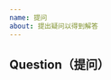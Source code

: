 ```yaml
---
name: 提问
about: 提出疑问以得到解答
---
```


## Question（提问）

<!--
    提问之前，请确定你已经过自己的努力，尝试解决过这个问题。

    Before asking a question, please make sure that you have tried your best to solve this problem.
-->

